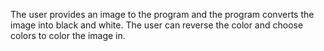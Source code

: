 The user provides an image to the program and the program converts the image into black and white. The user can reverse the color and choose colors to color the image in. 
